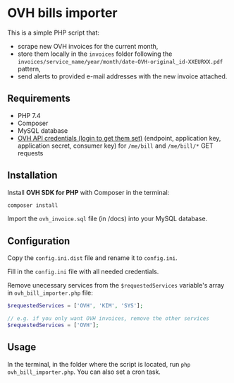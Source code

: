 # OVH bills importer

This is a simple PHP script that:

-   scrape new OVH invoices for the current month,
-   store them locally in the `invoices` folder following the `invoices/service_name/year/month/date-OVH-original_id-XXEURXX.pdf` pattern,
-   send alerts to provided e-mail addresses with the new invoice attached.

## Requirements

-   PHP 7.4
-   Composer
-   MySQL database
-   [OVH API credentials (login to get them set)](https://api.ovh.com/console/#/me) (endpoint, application key, application secret, consumer key) for `/me/bill` and `/me/bill/*` GET requests

## Installation

Install **OVH SDK for PHP** with Composer in the terminal:

```bash
composer install
```

Import the `ovh_invoice.sql` file (in /docs) into your MySQL database.

## Configuration

Copy the `config.ini.dist` file and rename it to `config.ini`.

Fill in the `config.ini` file with all needed credentials.

Remove unecessary services from the `$requestedServices` variable's array in `ovh_bill_importer.php` file:

```php
$requestedServices = ['OVH', 'KIM', 'SYS'];

// e.g. if you only want OVH invoices, remove the other services
$requestedServices = ['OVH'];
```

## Usage

In the terminal, in the folder where the script is located, run `php ovh_bill_importer.php`. You can also set a cron task.
